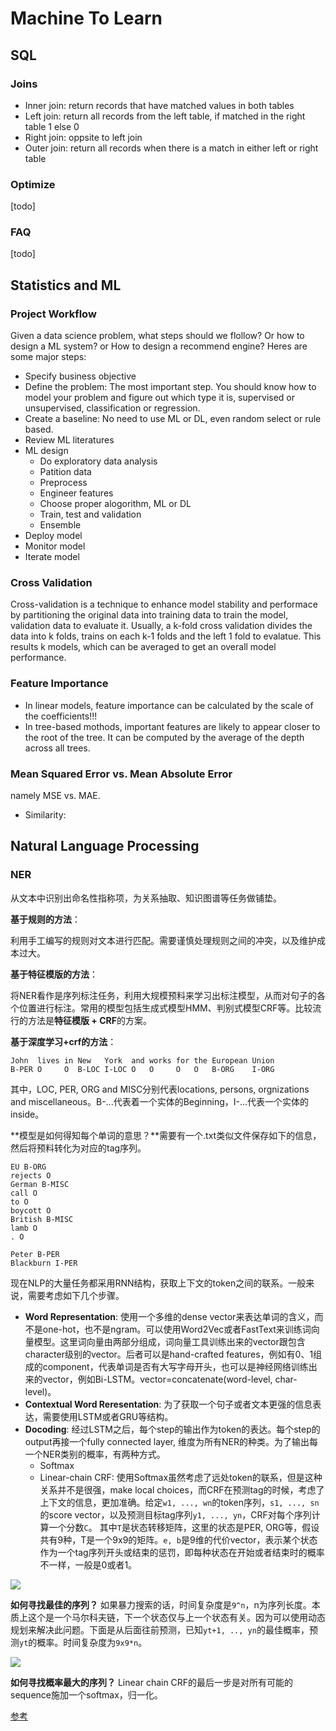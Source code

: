 # Machine To Learn
<!--
* 罗列1
	- 罗列二
[回到底部](#resume) 跳转到某个标题，标题都是小写，且用-连接
> 引用的文字
**文字** 字体加粗
`文字` 背景加灰
![](path/to/*.jpg) 引用图片
[百度](https://baidu.com) 跳转到百度
## 二级目录，两行作分隔符
### 三级目录，一行作分隔符
-->


## SQL

### Joins

* Inner join: return records that have matched values in both tables
* Left join: return all records from the left table, if matched in the right table 1 else 0
* Right join: oppsite to left join
* Outer join: return all records when there is a match in either left or right table

### Optimize

[todo]


### FAQ

[todo]


## Statistics and ML

### Project Workflow

Given a data science problem, what steps should we flollow? Or how to design a ML system?
or How to design a recommend engine? Heres are some major steps:

* Specify business objective
* Define the problem: The most important step. You should know how to model your problem and figure out which type it is, supervised or unsupervised, classification or regression.
* Create a baseline: No need to use ML or DL, even random select or rule based.
* Review ML literatures
* ML design
	- Do exploratory data analysis
	- Patition data
	- Preprocess
	- Engineer features
	- Choose proper alogorithm, ML or DL
	- Train, test and validation
	- Ensemble
* Deploy model
* Monitor model
* Iterate model

### Cross Validation

Cross-validation is a technique to enhance model stability and performace by partitioning the original data into training data to train the model, validation data to evaluate it. Usually, a k-fold cross validation divides the data into k folds, trains on each k-1 folds and the left 1 fold to evalatue. This results k models, which can be averaged to get an overall model performance.

### Feature Importance

* In linear models, feature importance can be calculated by the scale of the coefficients!!!
* In tree-based mothods, important features are likely to appear closer to the root of the tree. It can be computed by the average of the depth across all trees.

### Mean Squared Error vs. Mean Absolute Error

namely MSE vs. MAE.

* Similarity:



## Natural Language Processing

### NER

从文本中识别出命名性指称项，为关系抽取、知识图谱等任务做铺垫。

**基于规则的方法**：

利用手工编写的规则对文本进行匹配。需要谨慎处理规则之间的冲突，以及维护成本过大。

**基于特征模版的方法**：

将NER看作是序列标注任务，利用大规模预料来学习出标注模型，从而对句子的各个位置进行标注。常用的模型包括生成式模型HMM、判别式模型CRF等。比较流行的方法是**特征模版 + CRF**的方案。

**基于深度学习+crf的方法**：

```
John  lives in New   York  and works for the European Union
B-PER O     O  B-LOC I-LOC O   O     O   O   B-ORG    I-ORG
```

其中，LOC, PER, ORG and MISC分别代表locations, persons, orgnizations and miscellaneous。B-...代表着一个实体的Beginning，I-...代表一个实体的inside。

**模型是如何得知每个单词的意思？**需要有一个.txt类似文件保存如下的信息，然后将预料转化为对应的tag序列。

```
EU B-ORG
rejects O
German B-MISC
call O
to O
boycott O
British B-MISC
lamb O
. O

Peter B-PER
Blackburn I-PER
```

现在NLP的大量任务都采用RNN结构，获取上下文的token之间的联系。一般来说，需要考虑如下几个步骤。
* **Word Representation**: 使用一个多维的dense vector来表达单词的含义，而不是one-hot，也不是ngram。可以使用Word2Vec或者FastText来训练词向量模型。这里词向量由两部分组成，词向量工具训练出来的vector跟包含character级别的vector。后者可以是hand-crafted features，例如有0、1组成的component，代表单词是否有大写字母开头，也可以是神经网络训练出来的vector，例如Bi-LSTM。vector=concatenate(word-level, char-level)。
* **Contextual Word Reresentation**: 为了获取一个句子或者文本更强的信息表达，需要使用LSTM或者GRU等结构。
* **Docoding**: 经过LSTM之后，每个step的输出作为token的表达。每个step的output再接一个fully connected layer, 维度为所有NER的种类。为了输出每一个NER类别的概率，有两种方式。
	- Softmax
	- Linear-chain CRF: 使用Softmax虽然考虑了远处token的联系，但是这种关系并不是很强，make local choices，而CRF在预测tag的时候，考虑了上下文的信息，更加准确。给定`w1, ..., wn`的token序列，`s1, ..., sn`的score vector，以及预测目标tag序列`y1, ..., yn`，CRF对每个序列计算一个分数`C`。
	其中`T`是状态转移矩阵，这里的状态是PER, ORG等，假设共有9种，T是一个9x9的矩阵。`e, b`是9维的代价vector，表示某个状态作为一个tag序列开头或结束的惩罚，即每种状态在开始或者结束时的概率不一样，一般是0或者1。

![](assets/ner-output.png)

**如何寻找最佳的序列？** 如果暴力搜索的话，时间复杂度是`9^n`，n为序列长度。本质上这个是一个马尔科夫链，下一个状态仅与上一个状态有关。因为可以使用动态规划来解决此问题。下面是从后面往前预测，已知`yt+1, .., yn`的最佳概率，预测`yt`的概率。时间复杂度为`9x9*n`。

![](assets/ner-dp.png)

**如何寻找概率最大的序列？** Linear chain CRF的最后一步是对所有可能的sequence施加一个softmax，归一化。

[参考](https://guillaumegenthial.github.io/sequence-tagging-with-tensorflow.html)


















